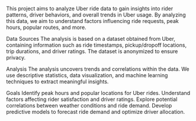 This project aims to analyze Uber ride data to gain insights into rider patterns, driver behaviors, and overall trends in Uber usage. By analyzing this data, we aim to understand factors influencing ride requests, peak hours, popular routes, and more.

Data Sources
The analysis is based on a dataset obtained from Uber, containing information such as ride timestamps, pickup/dropoff locations, trip durations, and driver ratings. The dataset is anonymized to ensure privacy.

Analysis
The analysis uncovers trends and correlations within the data. We use descriptive statistics, data visualization, and machine learning techniques to extract meaningful insights.

Goals
Identify peak hours and popular locations for Uber rides.
Understand factors affecting rider satisfaction and driver ratings.
Explore potential correlations between weather conditions and ride demand.
Develop predictive models to forecast ride demand and optimize driver allocation.
